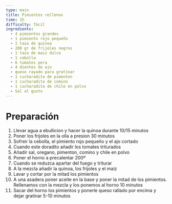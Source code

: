 ```yaml
---
type: main
title: Pimientos rellenos
time: 1h
difficulty: fácil
ingredients:
  - 4 pimientos grandes
  - 1 pimiento rojo pequeño
  - 1 taza de quinoa
  - 200 gr de frijoles negros
  - 1 taza de maiz dulce
  - 1 cebolla
  - 6 tomates pera
  - 4 dientes de ajo
  - queso rayado para gratinar
  - 1 cucharadita de pimenton
  - 1 cucharadita de comino
  - 1 cucharadita de chile en polvo
  - Sal al gusto
---
```


# Preparación

1. Llevar agua a ebullicion y hacer la quinoa durante 10/15 minutos
1. Poner los frijoles en la olla a presion 30 minutos
1. Sofreir la cebolla, el pimiento rojo pequeño y el ajo cortado
1. Cuando este doradito añadir los tomates triturados
1. Añadir sal, oregano, pimenton, comino y chile en polvo
1. Poner el horno a precalentar 200º
1. Cuando se reduzca apartar del fuego y triturar
1. A la mezcla añadir la quinoa, los frijoles y el maiz
1. Lavar y cortar por la mitad los pimientos
1. A una asadera poner aceite en la base y poner la mitad de los pimientos. Rellenamos con la mezcla y los ponemos al horno 10 minutos
1. Sacar del horno los pimientos y ponerle queso rallado por encima y dejar gratinar 5-10 minutos
